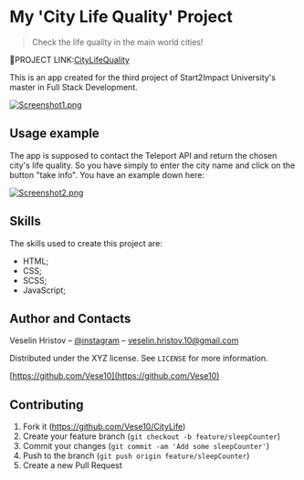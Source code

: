 # My 'City Life Quality' Project
> Check the life quality in the main world cities!

🔗PROJECT LINK:[CityLifeQuality](https://citylifequality.netlify.app/)

This is an app created for the third project of Start2Impact University's master in Full Stack Development. 

[![Screenshot1.png](https://i.postimg.cc/qq8t0C5Q/image.png)](https://postimg.cc/p5LVJyxn)


## Usage example

The app is supposed to contact the Teleport API and return the chosen city's life quality. So you have simply to enter the city name and click on the button "take info".
You have an example down here:

 [![Screenshot2.png](https://i.postimg.cc/x89FQBfZ/image2.png)](https://postimg.cc/XGDgcHyK)

## Skills

The skills used to create this project are:
 - HTML;
 - CSS;
 - SCSS; 
 - JavaScript;

## Author and Contacts

Veselin Hristov – [@instagram](https://instagram.com/vese.10?igshid=OGQ5ZDc2ODk2ZA==) – veselin.hristov.10@gmail.com

Distributed under the XYZ license. See ``LICENSE`` for more information.

[https://github.com/Vese10](https://github.com/Vese10)

## Contributing

1. Fork it (<https://github.com/Vese10/CityLife>)
2. Create your feature branch (`git checkout -b feature/sleepCounter`)
3. Commit your changes (`git commit -am 'Add some sleepCounter'`)
4. Push to the branch (`git push origin feature/sleepCounter`)
5. Create a new Pull Request

<!-- Markdown link & img dfn's -->
[npm-image]: https://img.shields.io/npm/v/datadog-metrics.svg?style=flat-square
[npm-url]: https://npmjs.org/package/datadog-metrics
[npm-downloads]: https://img.shields.io/npm/dm/datadog-metrics.svg?style=flat-square
[travis-image]: https://img.shields.io/travis/dbader/node-datadog-metrics/master.svg?style=flat-square
[travis-url]: https://travis-ci.org/dbader/node-datadog-metrics
[wiki]: https://github.com/yourname/yourproject/wiki
